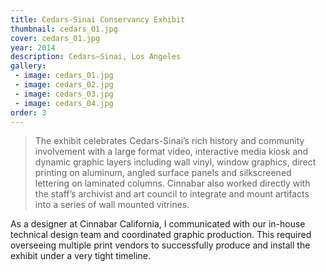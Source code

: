 ```yaml
---
title: Cedars-Sinai Conservancy Exhibit
thumbnail: cedars_01.jpg
cover: cedars_01.jpg
year: 2014
description: Cedars–Sinai, Los Angeles
gallery:
 - image: cedars_01.jpg
 - image: cedars_02.jpg
 - image: cedars_03.jpg
 - image: cedars_04.jpg
order: 3
---
```

> The exhibit celebrates Cedars-Sinai’s rich history and community involvement with a large format video, interactive media kiosk and dynamic graphic layers including wall vinyl, window graphics, direct printing on aluminum, angled surface panels and silkscreened lettering on laminated columns. Cinnabar also worked directly with the staff’s archivist and art council to integrate and mount artifacts into a series of wall mounted vitrines.

As a designer at Cinnabar California, I communicated with our in-house technical design team and coordinated graphic production. This required overseeing multiple print vendors to successfully produce and install the exhibit under a very tight timeline. 
